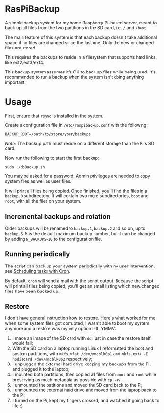 # RasPiBackup

A simple backup system for my home Raspberry Pi-based server, meant to back up all files from the two partitions in the SD card, i.e. `/` and `/boot`.

The main feature of this system is that each backup doesn't take additional space if no files are changed since the last one. Only the new or changed files are stored.

This requires the backups to reside in a filesystem that supports hard links, like ext2/ext3/ext4.

This backup system assumes it's OK to back up files while being used. It's recommended to run a backup when the system isn't doing anything important.

# Usage

First, ensure that `rsync` is installed in the system.

Create a configuration file in `/etc/raspibackup.conf` with the following:

```
BACKUP_ROOT=/path/to/store/your/backups
```

*Note:* The backup path must reside on a different storage than the Pi's SD card.

Now run the following to start the first backup:
```
sudo ./doBackup.sh
```
You may be asked for a password. Admin privileges are needed to copy system files as well as user files.

It will print all files being copied. 
Once finished, you'll find the files in a `backup.0` subdirectory. It will contain two more subdirectories, `boot` and `root`, with all the files on your system.

## Incremental backups and rotation

Older backups will be renamed to `backup.1`, `backup.2` and so on, up to `backup.5`. 5 is the default maximum backup number, but it can be changed by adding `N_BACKUPS=10` to the configuration file.

## Running periodically

The script can back up your system periodically with no user intervention, see [Scheduling tasks with Cron](https://www.raspberrypi.org/documentation/linux/usage/cron.md).

By default, `cron` will send a mail with the script output. Because the script will print all files being copied, you'll get an email listing which new/changed files have been backed up.

## Restore

I don't have general instruction how to restore. Here's what worked for me when some system files got corrupted, I wasn't able to boot my system anymore and a restore was my only option left, YMMV:

1. I made an image of the SD card with `dd`, just in case the restore itself would fail;
2. With the SD card on a laptop running Linux I reformatted the boot and system partitions, with `mkfs.vfat /dev/mmcblk0p1` and `mkfs.ext4 -E nodiscard /dev/mmcblk0p2` respectively;
3. I unplugged the external hard drive keeping my backups from the Pi, and plugged it to the laptop;
4. I mounted both partitions, then copied all files from `boot` and `root` while preserving as much metadata as possible with `cp -av`.
6. I unmounted the patitions and moved the SD card back to the Pi;
7. I unmounted the external hard drive and moved from the laptop back to the Pi;
8. I turned on the Pi, kept my fingers crossed, and watched it going back to life :) 
